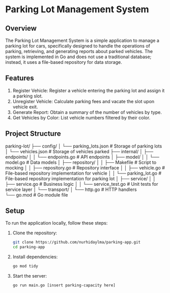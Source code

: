 # Parking Lot Management System
## Overview
The Parking Lot Management System is a simple application to manage a parking lot for cars, specifically designed to handle the operations of parking, retrieving, and generating reports about parked vehicles. The system is implemented in Go and does not use a traditional database; instead, it uses a file-based repository for data storage.

## Features
1. Register Vehicle: Register a vehicle entering the parking lot and assign it a parking slot.
2. Unregister Vehicle: Calculate parking fees and vacate the slot upon vehicle exit.
3. Generate Report: Obtain a summary of the number of vehicles by type.
4. Get Vehicles by Color: List vehicle numbers filtered by their color.

## Project Structure
parking-lot/
├── config/
│   └── parking_lots.json             # Storage of parking lots
│   └── vehicles.json                 # Storage of vehicles parked
├── internal/
│   ├── endpoints/
│   │   └── endpoints.go              # API endpoints
│   ├── model/
│   │   └── model.go                  # Data models
│   ├── repository/
│   │   ├── Makefile                  # Script to mocking
│   │   ├── repository.go             # Repository interface
│   │   ├── vehicle.go                # File-based repository implementation for vehicle 
│   │   └── parking_lot.go            # File-based repository implementation for parking lot
│   ├── service/
│   │   ├── service.go                # Business logic
│   │   └── service_test.go           # Unit tests for service layer
│   └── transport/
│       └── http.go                   # HTTP handlers      
└── go.mod                            # Go module file

## Setup

To run the application locally, follow these steps:

1. Clone the repository:

   ```bash
   git clone https://github.com/nurhidaylma/parking-app.git
   cd parking-app

2. Install dependencies:
   ```bash
   go mod tidy

3. Start the server:
   ```bash
   go run main.go [insert parking-capacity here]